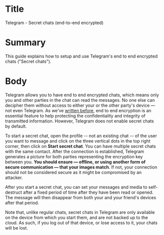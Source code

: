 # Title
Telegram - Secret chats (end-to-end encrypted)

# Summary

This guide explains how to setup and use Telegram's end to end encrypted chats ("Secret chats"). 

# Body 

Telegram allows you to have end to end encrypted chats, which means only you and other parties in the chat can read the messages. No one else can decipher them without access to either your or the other party's device — not even Telegram. As we've [written before][1], end to end encryption is an essential feature to help protecting the confidentiality and integrity of transmitted information. However, Telegram does not enable secret chats by default.


To start a secret chat, open the profile -- not an existing chat -- of the user you want to message and click on the three vertical dots in the top right corner, then click on **Start secret chat**. You can have multiple secret chats with the same contact. After the connection is established, Telegram generates a picture for both parties representing the encryption key between you. **You should ensure — offline, or using another form of secure communication — that your images match**. If not, your connection should not be considered secure as it might be compromised by an attacker.

After you start a secret chat, you can set your messages and media to self-destruct after a fixed period of time after they have been read or opened. The message will then disappear from both your and your friend's devices after that period.

Note that, unlike regular chats, secret chats in Telegram are only available on the device from which you start them, and are not backed up to the cloud. As such, if you log out of that device, or lose access to it, your chats will be lost.

[1]: https://privacyinternational.org/explainer/5010/guide-communicating-others-messaging-apps
